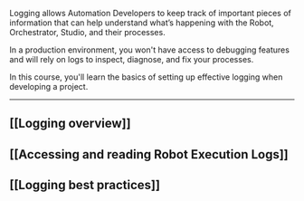 Logging allows Automation Developers to keep track of important pieces of information that can help understand what’s happening with the Robot, Orchestrator, Studio, and their processes. 

In a production environment, you won't have access to debugging features and will rely on logs to inspect, diagnose, and fix your processes. 

In this course, you'll learn the basics of setting up effective logging when developing a project.

---

## [[Logging overview]]
## [[Accessing and reading Robot Execution Logs]]
## [[Logging best practices]]